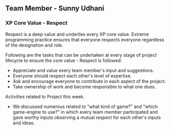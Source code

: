 ## Team Member - Sunny Udhani

### XP Core Value - Respect

Respect is a deep value and underlies every XP core value. Extreme programming practice ensures that everyone respects everyone regardless of the designation and role.

Following are the tasks that can be undertaken at every stage of project lifecycle to ensure the core value - Respect is followed:
* Appreciate and value every team member's input and suggestions.
* Everyone should respect each other's level of expertise.
* Ask and encourage everyone to contribute in each aspect of the project.
* Take ownership of work and become responsible to what one does.

Activities related to Project this week.
* We discussed numerous related to "what kind of game?" and "which game-engine to use?" in which every team member participated and gave worthy inputs observing a mutual respect for each other's inputs and ideas.
